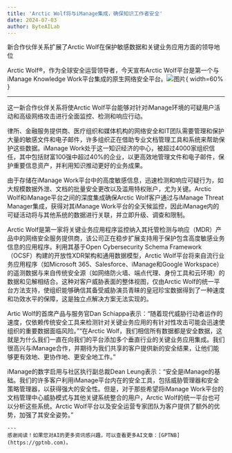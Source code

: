 ```yaml
---
title: 'Arctic Wolf将与iManage集成，确保知识工作者安全'
date: 2024-07-03
author: ByteAILab
---
```


新合作伙伴关系扩展了Arctic Wolf在保护敏感数据和关键业务应用方面的领导地位

Arctic Wolf®，作为全球安全运营领导者，今天宣布Arctic Wolf平台是第一个与iManage Knowledge Work平台集成的原生网络安全平台。![图片](https://ai-techpark.com/wp-content/uploads/2024/07/Arctic-Wolf-960x540.jpg){ width=60% }

---
这一新合作伙伴关系将使Arctic Wolf平台能够对针对iManage环境的可疑用户活动和高级网络攻击进行全面监控、检测和响应行动。

律所、金融服务提供商、医疗组织和媒体机构的网络安全和IT团队需要管理和保护大量的敏感文件和电子邮件，许多组织正在借助专业文档管理工具和系统来帮助保护这些数据。iManage Work处于这一知识经济的中心，被超过4000家组织信任，其中包括财富100强中超过40%的企业，以更高效地管理文件和电子邮件，保护重要信息资产，并利用知识推动更好的业务成果。

由于存储在iManage Work平台中的高度敏感信息，迅速检测和响应可疑行为，如大规模数据外泄、文档的批量安全更改以及滥用特权账户，尤为关键。Arctic Wolf和iManage平台之间的深度集成确保Arctic Wolf客户通过与iManage Threat Manager集成，获得对其iManage Work平台的全天候监控，因此iManage内的可疑活动将与其他系统的数据进行关联，并立即升级、调查和限制。

Arctic Wolf是第一家将关键业务应用程序监控纳入其托管检测与响应（MDR）产品中的网络安全服务提供商，该公司正在稳步扩展支持用于保护包含高度敏感业务信息的应用程序。利用其基于Open Cybersecurity Schema Framework（OCSF）构建的开放性XDR架构和通用数据模型，Arctic Wolf平台将来自流行业务应用程序（如Microsoft 365、Salesforce、iManage和Google Workspace）的遥测数据与来自传统安全源（如网络防火墙、端点代理、身份工具和云环境）的数据和见解相结合。这种对客户威胁表面的整体视图，仅由Arctic Wolf的统一平台方法支持，使组织能够确信其备受威胁演员青睐的皇冠珍宝数据得到了一种速度和功效水平的保障，这是独立点解决方案无法实现的。

Artic Wolf的首席产品与服务官Dan Schiappa表示：“随着现代威胁行动者运作的速度，仅依赖传统安全工具来检测针对关键业务应用的有针对性攻击可能会迅速使组织的重要数据面临风险。”“在Arctic Wolf，我们相信所有数据都是安全数据，这就是为什么我们一直在向我们的平台添加多个垂直行业的关键业务应用集成。我们很高兴与iManage合作，并期待为我们共享的客户提供新的安全结果，让他们能够更有效地、更协作地、更安全地工作。”

iManage的数字启用与社区执行副总裁Dean Leung表示：“安全是iManage的基础。我们的许多客户利用iManage平台内在的安全工具，包括威胁管理器和安全策略管理器，以获得强大的安全性。但是，对于那些希望将iManage Work平台的文档管理中心威胁模式与其他关键系统整合的用户，Arctic Wolf的统一平台也可以分析这些系统。Arctic Wolf平台以及安全运营专家团队为客户提供了额外的优势，加强了其安全姿势。”

```
---
感谢阅读！如果您对AI的更多资讯感兴趣，可以查看更多AI文章：[GPTNB](https://gptnb.com)。